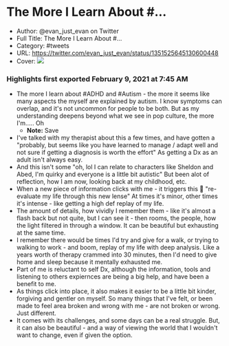 # The More I Learn About #...

- Author: @evan_just_evan on Twitter
- Full Title: The More I Learn About #...
- Category: #tweets
- URL: https://twitter.com/evan_just_evan/status/1351525645130600448
- Cover: ![](https://pbs.twimg.com/profile_images/1348982202453938183/D72AwQeN.jpg)

### Highlights first exported February 9, 2021 at 7:45 AM

- The more I learn about #ADHD and #Autism - the more it seems like many aspects the myself are explained by autism.
  I know symptoms can overlap, and it's not uncommon for people to be both.
  But as my understanding deepens beyond what we see in pop culture, the more I'm..... Oh
    - **Note:** Save
- I've talked with my therapist about this a few times, and have gotten a "probably, but seems like you have learned to manage / adapt well and not sure if getting a diagnosis is worth the effort"
  As getting a Dx as an adult isn't always easy.
- And this isn't some 
  "oh, lol I can relate to characters like Sheldon and Abed, I'm quirky and everyone is a little bit autistic"
  But been alot of reflection, how I am now, looking back at my childhood, etc.
- When a new piece of information clicks with me - it triggers this 
  🔎 "re-evaluate my life through this new lense"
  At times it's minor, other times it's intense - like getting a high def replay of my life.
- The amount of details, how vividly I remember them - like it's almost a flash back but not quite, but I can see it - then rooms, the people, how the light filtered in through a window.
  It can be beautiful but exhausting at the same time.
- I remember there would be times I'd try and give for a walk, or trying to walking to work - and boom, replay of my life with deep analysis.
  Like a years worth of therapy crammed into 30 minutes, then I'd need to give home and sleep because it mentally exhausted me.
- Part of me is reluctant to self Dx, although the information, tools and listening to others expiernces are being a big help, and have been a benefit to me.
- As things click into place, it also makes it easier to be a little bit kinder, forgiving and gentler on myself.
  So many things that I've felt, or been made to feel area broken and wrong with me - are not broken or wrong.
  Just different.
- It comes with its challenges, and some days can be a real struggle.
  But, it can also be beautiful - and a way of viewing the world that I wouldn't want to change, even if given the option.
